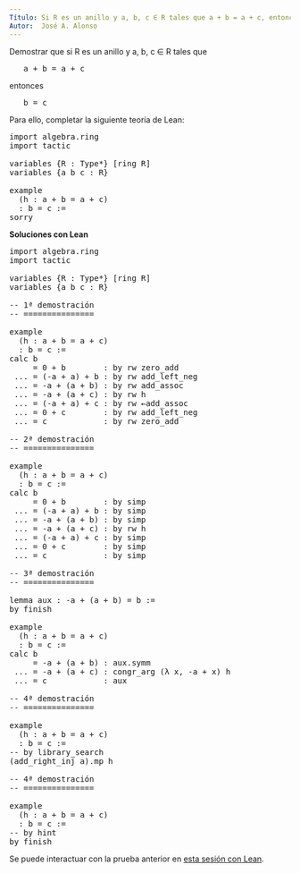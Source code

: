 ```yaml
---
Título: Si R es un anillo y a, b, c ∈ R tales que a + b = a + c, entonces b = c.
Autor:  José A. Alonso
---
```


Demostrar que si R es un anillo y a, b, c ∈ R tales que
<pre lang="text">
   a + b = a + c
</pre>
entonces
<pre lang="text">
   b = c
</pre>

Para ello, completar la siguiente teoría de Lean:

<pre lang="lean">
import algebra.ring
import tactic

variables {R : Type*} [ring R]
variables {a b c : R}

example
  (h : a + b = a + c)
  : b = c :=
sorry
</pre>

<b>Soluciones con Lean</b>

<pre lang="lean">
import algebra.ring
import tactic

variables {R : Type*} [ring R]
variables {a b c : R}

-- 1ª demostración
-- ===============

example
  (h : a + b = a + c)
  : b = c :=
calc b
     = 0 + b        : by rw zero_add
 ... = (-a + a) + b : by rw add_left_neg
 ... = -a + (a + b) : by rw add_assoc
 ... = -a + (a + c) : by rw h
 ... = (-a + a) + c : by rw ←add_assoc
 ... = 0 + c        : by rw add_left_neg
 ... = c            : by rw zero_add

-- 2ª demostración
-- ===============

example
  (h : a + b = a + c)
  : b = c :=
calc b
     = 0 + b        : by simp
 ... = (-a + a) + b : by simp
 ... = -a + (a + b) : by simp
 ... = -a + (a + c) : by rw h
 ... = (-a + a) + c : by simp
 ... = 0 + c        : by simp
 ... = c            : by simp

-- 3ª demostración
-- ===============

lemma aux : -a + (a + b) = b :=
by finish

example
  (h : a + b = a + c)
  : b = c :=
calc b
     = -a + (a + b) : aux.symm
 ... = -a + (a + c) : congr_arg (λ x, -a + x) h
 ... = c            : aux

-- 4ª demostración
-- ===============

example
  (h : a + b = a + c)
  : b = c :=
-- by library_search
(add_right_inj a).mp h

-- 4ª demostración
-- ===============

example
  (h : a + b = a + c)
  : b = c :=
-- by hint
by finish
</pre>

Se puede interactuar con la prueba anterior en <a href="https://leanprover-community.github.io/lean-web-editor/#url=https://raw.githubusercontent.com/jaalonso/Calculemus/main/src/Cancelativa_de_la_suma_por_la_izquierda.lean" rel="noopener noreferrer" target="_blank">esta sesión con Lean</a>.
